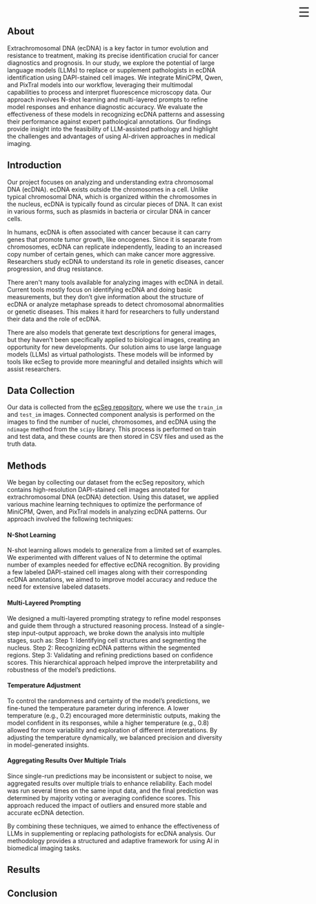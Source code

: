 <div class="dropdown">
  <button class="dropdown-btn">&#9776;</button>
  <div class="dropdown-content">
    <a href="https://drive.google.com/file/d/1fUlyA04YsPJrzd9bR7hXbBvEN6yPi5TV/view?usp=sharing" target="_blank">Report</a>
  </div>
</div>

<style>
  .dropdown {
    position: absolute;
    right: 20px;
    top: 20px;
    z-index: 100;
  }

  .dropdown-btn {
    font-size: 30px;
    background-color: transparent;
    border: none;
    cursor: pointer;
    color: #333;
    padding: 10px;
    display: block;
  }

  /* Styling for the dropdown content */
  .dropdown-content {
    display: none;
    position: absolute;
    background-color: #f9f9f9;
    min-width: 160px;
    box-shadow: 0px 8px 16px rgba(0, 0, 0, 0.2);
    z-index: 1;
    right: 0;
  }

  .dropdown-content a {
    color: black;
    padding: 12px 16px;
    text-decoration: none;
    display: block;
  }

  .dropdown-content a:hover {
    background-color: #f1f1f1;
  }
</style>

<script>
  // Get the dropdown button and dropdown content
  const dropdownBtn = document.querySelector('.dropdown-btn');
  const dropdownContent = document.querySelector('.dropdown-content');

  // Add an event listener to toggle the dropdown on button click
  dropdownBtn.addEventListener('click', function() {
    // Toggle the display property between block and none
    if (dropdownContent.style.display === 'block') {
      dropdownContent.style.display = 'none';
    } else {
      dropdownContent.style.display = 'block';
    }
  });
</script>


## About
Extrachromosomal DNA (ecDNA) is a key factor in tumor evolution and resistance to treatment, making its precise identification crucial for cancer diagnostics and prognosis. In our study, we explore the potential of large language models (LLMs) to replace or supplement pathologists in ecDNA identification using DAPI-stained cell images. We integrate MiniCPM, Qwen, and PixTral models into our workflow, leveraging their multimodal capabilities to process and interpret fluorescence microscopy data. Our approach involves N-shot learning and multi-layered prompts to refine model responses and enhance diagnostic accuracy. We evaluate the effectiveness of these models in recognizing ecDNA patterns and assessing their performance against expert pathological annotations. Our findings provide insight into the feasibility of LLM-assisted  pathology and highlight the challenges and advantages of using AI-driven approaches in medical imaging.
## Introduction
Our project focuses on analyzing and understanding extra chromosomal DNA (ecDNA). ecDNA exists outside the chromosomes in a cell. Unlike typical chromosomal DNA, which is organized within the chromosomes in the nucleus, ecDNA is typically found as circular pieces of DNA. It can exist in various forms, such as plasmids in bacteria or circular DNA in cancer cells.

In humans, ecDNA is often associated with cancer because it can carry genes that promote tumor growth, like oncogenes. Since it is separate from chromosomes, ecDNA can replicate independently, leading to an increased copy number of certain genes, which can make cancer more aggressive. Researchers study ecDNA to understand its role in genetic diseases, cancer progression, and drug resistance.

There aren't many tools available for analyzing images with ecDNA in detail. Current tools mostly focus on identifying ecDNA and doing basic measurements, but they don’t give information about the structure of ecDNA or analyze metaphase spreads to detect chromosomal abnormalities or genetic diseases. This makes it hard for researchers to fully understand their data and the role of ecDNA.

There are also models that generate text descriptions for general images, but they haven’t been specifically applied to biological images, creating an opportunity for new developments. Our solution aims to use large language models (LLMs) as virtual pathologists. These models will be informed by tools like ecSeg to provide more meaningful and detailed insights which will assist researchers.
## Data Collection
Our data is collected from the <a href="https://data.mendeley.com/datasets/m7n3zvg539/6">ecSeg repository</a>, where we use the `train_im` and `test_im` images. Connected component analysis is performed on the images to find the number of nuclei, chromosomes, and ecDNA using the `ndimage` method from the `scipy` library. This process is performed on train and test data, and these counts are then stored in CSV files and used as the truth data.

## Methods
We began by collecting our dataset from the ecSeg repository, which contains high-resolution DAPI-stained cell images annotated for extrachromosomal DNA (ecDNA) detection. Using this dataset, we applied various machine learning techniques to optimize the performance of MiniCPM, Qwen, and PixTral models in analyzing ecDNA patterns. Our approach involved the following techniques:

#### **N-Shot Learning**
N-shot learning allows models to generalize from a limited set of examples. We experimented with different values of N to determine the optimal number of examples needed for effective ecDNA recognition. By providing a few labeled DAPI-stained cell images along with their corresponding ecDNA annotations, we aimed to improve model accuracy and reduce the need for extensive labeled datasets.

#### **Multi-Layered Prompting**
We designed a multi-layered prompting strategy to refine model responses and guide them through a structured reasoning process. Instead of a single-step input-output approach, we broke down the analysis into multiple stages, such as:
Step 1: Identifying cell structures and segmenting the nucleus.
Step 2: Recognizing ecDNA patterns within the segmented regions.
Step 3: Validating and refining predictions based on confidence scores.
This hierarchical approach helped improve the interpretability and robustness of the model’s predictions.

#### **Temperature Adjustment**
To control the randomness and certainty of the model’s predictions, we fine-tuned the temperature parameter during inference. A lower temperature (e.g., 0.2) encouraged more deterministic outputs, making the model confident in its responses, while a higher temperature (e.g., 0.8) allowed for more variability and exploration of different interpretations. By adjusting the temperature dynamically, we balanced precision and diversity in model-generated insights.

#### **Aggregating Results Over Multiple Trials**
Since single-run predictions may be inconsistent or subject to noise, we aggregated results over multiple trials to enhance reliability. Each model was run several times on the same input data, and the final prediction was determined by majority voting or averaging confidence scores. This approach reduced the impact of outliers and ensured more stable and accurate ecDNA detection.

By combining these techniques, we aimed to enhance the effectiveness of LLMs in supplementing or replacing pathologists for ecDNA analysis. Our methodology provides a structured and adaptive framework for using AI in biomedical imaging tasks.

## Results

## Conclusion
 
